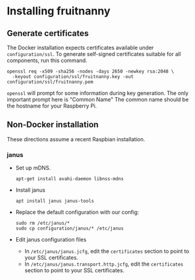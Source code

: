 # Installing fruitnanny

## Generate certificates

The Docker installation expects certificates available under
`configuration/ssl`. To generate self-signed certificates suitable
for all components, run this command.

```
openssl req -x509 -sha256 -nodes -days 2650 -newkey rsa:2048 \
  -keyout configuration/ssl/fruitnanny.key -out configuration/ssl/fruitnanny.pem
```

`openssl` will prompt for some information during key generation. The only
important prompt here is "Common Name" The common name should be the hostname
for your Raspberry Pi.

## Non-Docker installation

These directions assume a recent Raspbian installation.

### janus

* Set up mDNS.
  ```
  apt-get install avahi-daemon libnss-mdns
  ```
* Install janus

  ```
  apt install janus janus-tools
  ```
* Replace the default configuration with our config:
  ```
  sudo rm /etc/janus/*
  sudo cp configuration/janus/* /etc/janus
  ```
* Edit janus configuration files
  * In `/etc/janus/janus.jcfg`, edit the `certificates` section to point to your
    SSL certificates.
  * In `/etc/janus/janus.transport.http.jcfg`, edit the `certificates` section
    to point to your SSL certificates.
